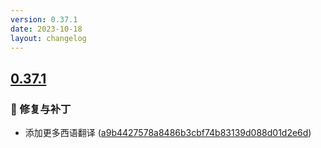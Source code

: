 ```yaml
---
version: 0.37.1
date: 2023-10-18
layout: changelog
---
```

## [0.37.1](#0.37.1)
### 🐛 修复与补丁

- 添加更多西语翻译 ([a9b4427578a8486b3cbf74b83139d088d01d2e6d](https://github.com/Voxelum/x-minecraft-launcher/commit/a9b4427578a8486b3cbf74b83139d088d01d2e6d))
